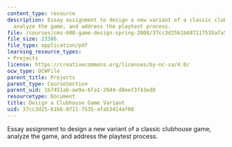 ```yaml
---
content_type: resource
description: Essay assignment to design a new variant of a classic clubhouse game,
  analyze the game, and address the playtest process.
file: /courses/cms-608-game-design-spring-2008/37cc3d2561b687117535afa53414af60_MITCMS_608s08_proj02.pdf
file_size: 23386
file_type: application/pdf
learning_resource_types:
- Projects
license: https://creativecommons.org/licenses/by-nc-sa/4.0/
ocw_type: OCWFile
parent_title: Projects
parent_type: CourseSection
parent_uid: 167451ab-ae9a-6fa1-2944-d8eef3f43ed8
resourcetype: Document
title: Design a Clubhouse Game Variant
uid: 37cc3d25-61b6-8711-7535-afa53414af60
---
```

Essay assignment to design a new variant of a classic clubhouse game, analyze the game, and address the playtest process.